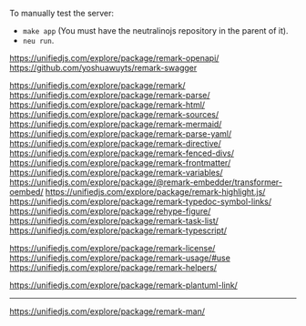 
To manually test the server:

- `make app`
  (You must have the neutralinojs repository in the parent of it).
- `neu run`.

https://unifiedjs.com/explore/package/remark-openapi/
https://github.com/yoshuawuyts/remark-swagger

https://unifiedjs.com/explore/package/remark/
https://unifiedjs.com/explore/package/remark-parse/
https://unifiedjs.com/explore/package/remark-html/
https://unifiedjs.com/explore/package/remark-sources/
https://unifiedjs.com/explore/package/remark-mermaid/
https://unifiedjs.com/explore/package/remark-parse-yaml/
https://unifiedjs.com/explore/package/remark-directive/
https://unifiedjs.com/explore/package/remark-fenced-divs/
https://unifiedjs.com/explore/package/remark-frontmatter/
https://unifiedjs.com/explore/package/remark-variables/
https://unifiedjs.com/explore/package/@remark-embedder/transformer-oembed/
https://unifiedjs.com/explore/package/remark-highlight.js/
https://unifiedjs.com/explore/package/remark-typedoc-symbol-links/
https://unifiedjs.com/explore/package/rehype-figure/
https://unifiedjs.com/explore/package/remark-task-list/
https://unifiedjs.com/explore/package/remark-typescript/


https://unifiedjs.com/explore/package/remark-license/
https://unifiedjs.com/explore/package/remark-usage/#use
https://unifiedjs.com/explore/package/remark-helpers/

https://unifiedjs.com/explore/package/remark-plantuml-link/

---

https://unifiedjs.com/explore/package/remark-man/
